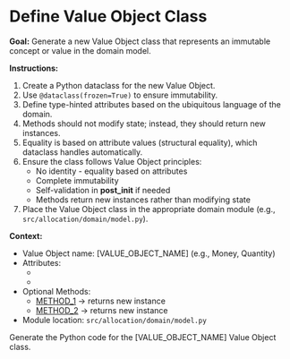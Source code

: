 # Define Value Object Class

**Goal:** Generate a new Value Object class that represents an immutable concept or value in the domain model.

**Instructions:**

1.  Create a Python dataclass for the new Value Object.
2.  Use `@dataclass(frozen=True)` to ensure immutability.
3.  Define type-hinted attributes based on the ubiquitous language of the domain.
4.  Methods should not modify state; instead, they should return new instances.
5.  Equality is based on attribute values (structural equality), which dataclass handles automatically.
6.  Ensure the class follows Value Object principles:
    *   No identity - equality based on attributes
    *   Complete immutability
    *   Self-validation in __post_init__ if needed
    *   Methods return new instances rather than modifying state
7.  Place the Value Object class in the appropriate domain module (e.g., `src/allocation/domain/model.py`).

**Context:**

*   Value Object name: [VALUE_OBJECT_NAME] (e.g., Money, Quantity)
*   Attributes:
    *   [ATTRIBUTE_1]: [TYPE]
    *   [ATTRIBUTE_2]: [TYPE]
*   Optional Methods:
    *   [METHOD_1]([PARAMS]) -> returns new instance
    *   [METHOD_2]([PARAMS]) -> returns new instance
*   Module location: `src/allocation/domain/model.py`

Generate the Python code for the [VALUE_OBJECT_NAME] Value Object class.
